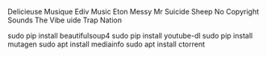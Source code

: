 Delicieuse Musique
Ediv Music
Eton Messy
Mr Suicide Sheep
No Copyright Sounds
The Vibe uide
Trap Nation

sudo pip install beautifulsoup4
sudo pip install youtube-dl
sudo pip install mutagen
sudo apt install mediainfo
sudo apt install ctorrent